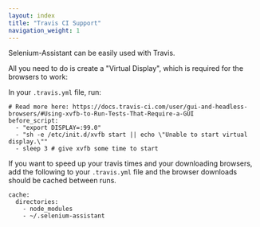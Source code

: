 ```yaml
---
layout: index
title: "Travis CI Support"
navigation_weight: 1
---
```

Selenium-Assistant can be easily used with Travis.

All you need to do is create a "Virtual Display", which is required for the
browsers to work:

In your `.travis.yml` file, run:

    # Read more here: https://docs.travis-ci.com/user/gui-and-headless-browsers/#Using-xvfb-to-Run-Tests-That-Require-a-GUI
    before_script:
      - "export DISPLAY=:99.0"
      - "sh -e /etc/init.d/xvfb start || echo \"Unable to start virtual display.\""
      - sleep 3 # give xvfb some time to start

If you want to speed up your travis times and your downloading browsers, add
the following to your `.travis.yml` file and the browser downloads should
be cached between runs.

    cache:
      directories:
        - node_modules
        - ~/.selenium-assistant
